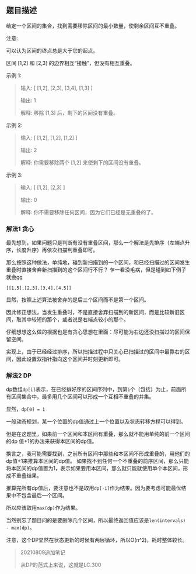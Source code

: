 ## 题目描述
给定一个区间的集合，找到需要移除区间的最小数量，使剩余区间互不重叠。

注意:

可以认为区间的终点总是大于它的起点。

区间 [1,2] 和 [2,3] 的边界相互“接触”，但没有相互重叠。

示例 1:
>输入: [ [1,2], [2,3], [3,4], [1,3] ]
>
>输出: 1
>
>解释: 移除 [1,3] 后，剩下的区间没有重叠。

示例 2:
>输入: [ [1,2], [1,2], [1,2] ]
>
>输出: 2
>
>解释: 你需要移除两个 [1,2] 来使剩下的区间没有重叠。

示例 3:
>输入: [ [1,2], [2,3] ]
>
>输出: 0
>
>解释: 你不需要移除任何区间，因为它们已经是无重叠的了。


### 解法1 贪心
最先想到，如果问题只是判断有没有重叠区间，那么一个解法是先排序（左端点升序，长度升序）再依次扫描判重叠即可。

那么按照这种做法，单纯地，碰到新扫描到的一个区间，和已经扫描过的区间发生重叠时直接舍弃新扫描到的这个区间行不行？
乍一看没毛病，但是碰到如下例子就会gg
```text
[[1,5],[2,3],[3,4],[4,5]]
```
显然，按照上述算法被舍弃的是后三个区间而不是第一个区间。

因此修正想法，当发生重叠时，不是直接舍弃扫描到的新区间，而是比较新旧区间，取其中较短的那个，或者说是右端点较小的那个。

仔细想想这么做的根据也是有贪心思想在里面：尽可能为右边还没扫描过的区间保留空间。

实现上，由于已经经过排序，所以扫描过程中只关心已扫描过的区间中最靠右的区间，因此设置双指针指向这个区间并时刻更新即可。

### 解法2 DP
dp数组`dp[i]`表示，在已经排好序的区间序列中，到第`i`个（包括）为止，前面所有区间集合中，最多用几个区间可以形成一个互相不重叠的并集。

显然，`dp[0] = 1`

一般动态规划，某一个位置的dp值通过上一个位置以及状态转移方程可以得到。

但是在这题里，如果前一个区间和本区间有重叠，那么就不能用单纯的前一个区间的dp
值+1的办法来获得本区间的dp值。

换言之，我可能需要找到，之前所有区间中那些和本区间不形成重叠的，用他们的dp值+1来推算本区间的dp值。
如果找不到任何一个不重叠的前序区间，那么只能将本区间的dp值置为1，表示如果要用本区间，那么就只能就使用单个本区间，形成不重叠结果。

推算完所有dp值后，要注意也不是取用`dp[-1]`作为结果。因为要考虑可能最优结果中不包含最后一个区间。

所以应该取用`max(dp)`作为结果。

当然别忘了题目问的是要删除几个区间，所以最终返回值应该是`len(intervals) - max(dp)`。

注意，这个DP显然在状态更新的时候有两层循环，所以O(n^2)，耗时整体较长。

> 20210809追加笔记
>
> 从DP的范式上来说，这就是LC.300